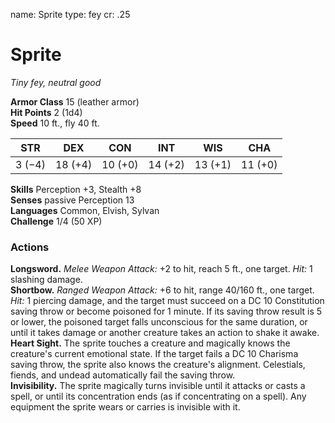 name: Sprite
type: fey
cr: .25

# Sprite 
_Tiny fey, neutral good_

**Armor Class** 15 (leather armor)    
**Hit Points** 2 (1d4)    
**Speed** 10 ft., fly 40 ft. 

| STR     | DEX     | CON     | INT     | WIS     | CHA     |
|---------|---------|---------|---------|---------|---------|
| 3 (−4)  | 18 (+4) | 10 (+0) | 14 (+2) | 13 (+1) | 11 (+0) |

**Skills** Perception +3, Stealth +8    
**Senses** passive Perception 13    
**Languages** Common, Elvish, Sylvan    
**Challenge** 1/4 (50 XP) 

### Actions 
**Longsword.** _Melee Weapon Attack:_ +2 to hit, reach 5 ft., one target. _Hit:_ 1 slashing damage.    
**Shortbow.** _Ranged Weapon Attack:_ +6 to hit, range 40/160 ft., one target. _Hit:_ 1 piercing damage, and the target must succeed on a DC 10 Constitution saving throw or become poisoned for 1 minute. If its saving throw result is 5 or lower, the poisoned target falls unconscious for the same duration, or until it takes damage or another creature takes an action to shake it awake.    
**Heart Sight.** The sprite touches a creature and magically knows the creature's current emotional state. If the target fails a DC 10 Charisma saving throw, the sprite also knows the creature's alignment. Celestials, fiends, and undead automatically fail the saving throw.    
**Invisibility.** The sprite magically turns invisible until it attacks or casts a spell, or until its concentration ends (as if concentrating on a spell). Any equipment the sprite wears or carries is invisible with it.
